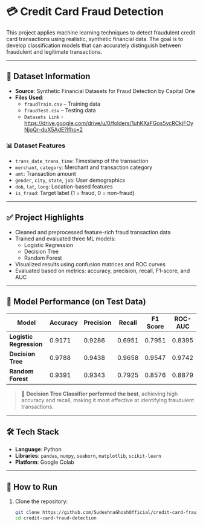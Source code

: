 # 💳 Credit Card Fraud Detection

This project applies machine learning techniques to detect fraudulent credit card transactions using realistic, synthetic financial data. The goal is to develop classification models that can accurately distinguish between fraudulent and legitimate transactions.

---

## 📁 Dataset Information

- **Source**: Synthetic Financial Datasets for Fraud Detection by Capital One  
- **Files Used**:
  - `fraudTrain.csv` – Training data 
  - `fraudTest.csv` – Testing data
  - `Datasets Link` - https://drive.google.com/drive/u/0/folders/1uhKXaFGos5ycRCkjFOyNjoQr-duX5AdE?lfhs=2

### 📊 Dataset Features
- `trans_date_trans_time`: Timestamp of the transaction  
- `merchant`, `category`: Merchant and transaction category  
- `amt`: Transaction amount  
- `gender`, `city`, `state`, `job`: User demographics  
- `dob`, `lat`, `long`: Location-based features  
- `is_fraud`: Target label (1 = fraud, 0 = non-fraud)

---

## ✅ Project Highlights

- Cleaned and preprocessed feature-rich fraud transaction data
- Trained and evaluated three ML models:
  - Logistic Regression
  - Decision Tree
  - Random Forest
- Visualized results using confusion matrices and ROC curves
- Evaluated based on metrics: accuracy, precision, recall, F1-score, and AUC

---

## 🧠 Model Performance (on Test Data)

| Model                   | Accuracy | Precision | Recall  | F1 Score | ROC-AUC |
|------------------------|----------|-----------|---------|----------|---------|
| **Logistic Regression**| 0.9171   | 0.9286    | 0.6951  | 0.7951   | 0.8395  |
| **Decision Tree**      | 0.9788   | 0.9438    | 0.9658  | 0.9547   | 0.9742  |
| **Random Forest**      | 0.9391   | 0.9343    | 0.7925  | 0.8576   | 0.8879  |

> 🎯 **Decision Tree Classifier performed the best**, achieving high accuracy and recall, making it most effective at identifying fraudulent transactions.

---

## 🛠 Tech Stack

- **Language**: Python  
- **Libraries**: `pandas`, `numpy`, `seaborn`, `matplotlib`, `scikit-learn`  
- **Platform**: Google Colab

---

## 🚀 How to Run

1. Clone the repository:
   ```bash
   git clone https://github.com/SudeshnaGhoshOfficial/credit-card-fraud-detection.git
   cd credit-card-fraud-detection


